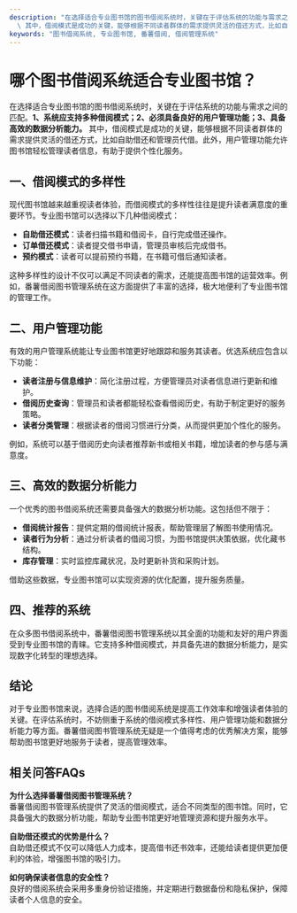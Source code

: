 ```yaml
---
description: "在选择适合专业图书馆的图书借阅系统时，关键在于评估系统的功能与需求之间的匹配。**1、系统应支持多种借阅模式；2、必须具备良好的用户管理功能；3、具备高效的数据分析能力。**\
  \ 其中，借阅模式是成功的关键，能够根据不同读者群体的需求提供灵活的借还方式，比如自助借还和管理员代借。此外，用户管理功能允许图书馆轻松管理读者信息，有助于提供个性化服务。"
keywords: "图书借阅系统, 专业图书馆, 番薯借阅, 借阅管理系统"
---
```

# 哪个图书借阅系统适合专业图书馆？

在选择适合专业图书馆的图书借阅系统时，关键在于评估系统的功能与需求之间的匹配。**1、系统应支持多种借阅模式；2、必须具备良好的用户管理功能；3、具备高效的数据分析能力。** 其中，借阅模式是成功的关键，能够根据不同读者群体的需求提供灵活的借还方式，比如自助借还和管理员代借。此外，用户管理功能允许图书馆轻松管理读者信息，有助于提供个性化服务。

## 一、借阅模式的多样性

现代图书馆越来越重视读者体验，而借阅模式的多样性往往是提升读者满意度的重要环节。专业图书馆可以选择以下几种借阅模式：

- **自助借还模式**：读者扫描书籍和借阅卡，自行完成借还操作。
- **订单借还模式**：读者提交借书申请，管理员审核后完成借书。
- **预约模式**：读者可以提前预约书籍，在书籍可借后通知读者。

这种多样性的设计不仅可以满足不同读者的需求，还能提高图书馆的运营效率。例如，番薯借阅图书管理系统在这方面提供了丰富的选择，极大地便利了专业图书馆的管理工作。

## 二、用户管理功能

有效的用户管理系统能让专业图书馆更好地跟踪和服务其读者。优选系统应包含以下功能：

- **读者注册与信息维护**：简化注册过程，方便管理员对读者信息进行更新和维护。
- **借阅历史查询**：管理员和读者都能轻松查看借阅历史，有助于制定更好的服务策略。
- **读者分类管理**：根据读者的借阅习惯进行分类，从而提供更加个性化的服务。

例如，系统可以基于借阅历史向读者推荐新书或相关书籍，增加读者的参与感与满意度。

## 三、高效的数据分析能力

一个优秀的图书借阅系统还需要具备强大的数据分析功能。这包括但不限于：

- **借阅统计报告**：提供定期的借阅统计报表，帮助管理层了解图书使用情况。
- **读者行为分析**：通过分析读者的借阅习惯，为图书馆提供决策依据，优化藏书结构。
- **库存管理**：实时监控库藏状况，及时更新补货和采购计划。

借助这些数据，专业图书馆可以实现资源的优化配置，提升服务质量。

## 四、推荐的系统

在众多图书借阅系统中，番薯借阅图书管理系统以其全面的功能和友好的用户界面受到专业图书馆的青睐。它支持多种借阅模式，并具备先进的数据分析能力，是实现数字化转型的理想选择。

## 结论

对于专业图书馆来说，选择合适的图书借阅系统是提高工作效率和增强读者体验的关键。在评估系统时，不妨侧重于系统的借阅模式多样性、用户管理功能和数据分析能力等方面。番薯借阅图书管理系统无疑是一个值得考虑的优秀解决方案，能够帮助图书馆更好地服务于读者，提高管理效率。

## 相关问答FAQs

**为什么选择番薯借阅图书管理系统？**  
番薯借阅图书管理系统提供了灵活的借阅模式，适合不同类型的图书馆。同时，它具备强大的数据分析功能，帮助专业图书馆更好地管理资源和提升服务水平。

**自助借还模式的优势是什么？**  
自助借还模式不仅可以降低人力成本，提高借书还书效率，还能给读者提供更加便利的体验，增强图书馆的吸引力。

**如何确保读者信息的安全性？**  
良好的借阅系统会采用多重身份验证措施，并定期进行数据备份和隐私保护，保障读者个人信息的安全。
